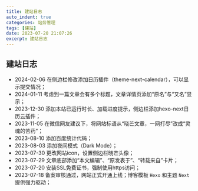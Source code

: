 ```yaml
---
title: 建站日志
auto_indent: true
categories: 站务管理
tags: [建站]
date: 2023-07-20 21:07:26
excerpt: 建站日志
---
```

## 建站日志
- 2024-02-06  在侧边栏修改添加日历插件（theme-next-calendar），可以显示提交情况；
- 2024-01-11  考虑到一篇文章会有多个标题，文章详情页添加“原名”与“又名”显示；
- 2023-12-30  添加本站已运行时长、加载进度提示，侧边栏添加hexo-next日历云插件；
- 2023-11-05  在微信网友建议下，将网站标语从“晓芒文章，一网打尽”改成“灵魂的苦药”；
- 2023-08-10  添加百度统计代码；
- 2023-08-03  添加夜间模式（Dark Mode）；
- 2023-07-30  更改网站icon，设置侧边栏晓芒头像；
- 2023-07-29  文章底部添加“本文编辑”、“原发表于”、“转载来自”卡片；
- 2023-07-20  安装SSL免费证书，强制使用https访问；
- 2023-07-18  备案审核通过，网站正式开通上线；博客模板 `Hexo` 和主题 `Next` 提供强力驱动；
